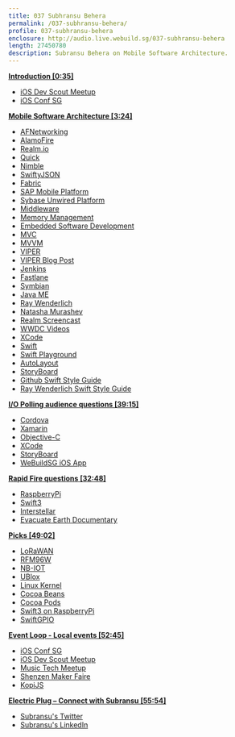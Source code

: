 ```yaml
---
title: 037 Subhransu Behera
permalink: /037-subhransu-behera/
profile: 037-subhransu-behera
enclosure: http://audio.live.webuild.sg/037-subhransu-behera
length: 27450780
description: Subransu Behera on Mobile Software Architecture.
---
```


**[Introduction [0:35]](#t=0:35)**

- [iOS Dev Scout Meetup](https://www.meetup.com/Singapore-iOS-Dev-Scout-Meetup/)
- [iOS Conf SG](http://iosconf.sg/)

**[Mobile Software Architecture [3:24]](#t=3:24)**

- [AFNetworking](https://github.com/AFNetworking/AFNetworking)
- [AlamoFire](https://github.com/Alamofire/Alamofire)
- [Realm.io](https://realm.io/)
- [Quick](https://github.com/Quick/Quick)
- [Nimble](https://github.com/Quick/Nimble)
- [SwiftyJSON](https://github.com/SwiftyJSON/SwiftyJSON)
- [Fabric](https://get.fabric.io/ios)
- [SAP Mobile Platform](http://help.sap.com/mobile-platform)
- [Sybase Unwired Platform](https://www.infosys.com/industries/retail/white-papers/Documents/enterprise-mobility.pdf)
- [Middleware](https://en.wikipedia.org/wiki/Middleware)
- [Memory Management](https://en.wikipedia.org/wiki/Memory_management)
- [Embedded Software Development](https://en.wikipedia.org/wiki/Embedded_software)
- [MVC](https://www.raywenderlich.com/132662/mvc-in-ios-a-modern-approach)
- [MVVM](https://en.wikipedia.org/wiki/Model%E2%80%93view%E2%80%93viewmodel)
- [VIPER](https://www.objc.io/issues/13-architecture/viper/)
- [VIPER Blog Post](https://medium.com/ios-os-x-development/ios-architecture-patterns-ecba4c38de52#.ek1lc7vud)
- [Jenkins](https://jenkins.io/)
- [Fastlane](https://fastlane.tools/)
- [Symbian](https://en.wikipedia.org/wiki/Symbian)
- [Java ME](https://www.java.com/en/download/faq/whatis_j2me.xml)
- [Ray Wenderlich](https://www.raywenderlich.com/)
- [Natasha Murashev](https://www.natashatherobot.com/)
- [Realm Screencast]()
- [WWDC Videos](https://developer.apple.com/videos/)
- [XCode](https://developer.apple.com/xcode/)
- [Swift](https://swift.org)
- [Swift Playground](https://www.apple.com/sg/swift/playgrounds/)
- [AutoLayout](https://developer.apple.com/library/content/documentation/UserExperience/Conceptual/AutolayoutPG/index.html)
- [StoryBoard](https://developer.apple.com/library/content/documentation/General/Conceptual/Devpedia-CocoaApp/Storyboard.html)
- [Github Swift Style Guide](https://github.com/github/swift-style-guide)
- [Ray Wenderlich Swift Style Guide](https://github.com/raywenderlich/swift-style-guide)


**[I/O Polling audience questions [39:15]](#t=39:15)**

- [Cordova](https://cordova.apache.org/)
- [Xamarin](https://www.xamarin.com/)
- [Objective-C](https://en.wikipedia.org/wiki/Objective-C)
- [XCode](https://developer.apple.com/xcode/)
- [StoryBoard](https://developer.apple.com/library/content/documentation/General/Conceptual/Devpedia-CocoaApp/Storyboard.html)
- [WeBuildSG iOS App](https://github.com/webuildsg/iOS)

**[Rapid Fire questions  [32:48]](#t=32:48)**

- [RaspberryPi](https://www.raspberrypi.org/)
- [Swift3](https://swift.org/blog/swift-3-0-released/)
- [Interstellar](https://en.wikipedia.org/wiki/Interstellar_(film))
- [Evacuate Earth Documentary](http://www.nationalgeographic.com.au/tv/evacuate-earth/)

**[Picks [49:02]](#t=49:02)**

- [LoRaWAN](https://www.lora-alliance.org/For-Developers/LoRaWANDevelopers)
- [RFM96W](https://www.adafruit.com/products/3073)
- [NB-IOT](http://www.link-labs.com/overview-of-narrowband-iot/)
- [UBlox](https://www.u-blox.com/en/narrowband-iot-nb-iot)
- [Linux Kernel](https://www.kernel.org/)
- [Cocoa Beans](https://en.wikipedia.org/wiki/Cocoa_bean)
- [Cocoa Pods](https://cocoapods.org/)
- [Swift3 on RaspberryPi](https://www.uraimo.com/2016/03/10/swift-3-available-on-armv6-raspberry-1-zero/)
- [SwiftGPIO](https://github.com/uraimo/SwiftyGPIO)

**[Event Loop - Local events [52:45]](#t=52:45)**

- [iOS Conf SG](http://iosconf.sg/)
- [iOS Dev Scout Meetup](https://www.meetup.com/Singapore-iOS-Dev-Scout-Meetup/)
- [Music Tech Meetup](https://www.meetup.com/Singapore-MusicTech-Meetup/)
- [Shenzen Maker Faire](http://www.makerfaireshenzhen.com/)
- [KopiJS](https://kopijs.org/)

**[Electric Plug  – Connect with Subransu [55:54]](#t=55:54)**

- [Subransu's Twitter](https://twitter.com/subhransu)
- [Subransu's LinkedIn](https://www.linkedin.com/in/subhransubehera)
